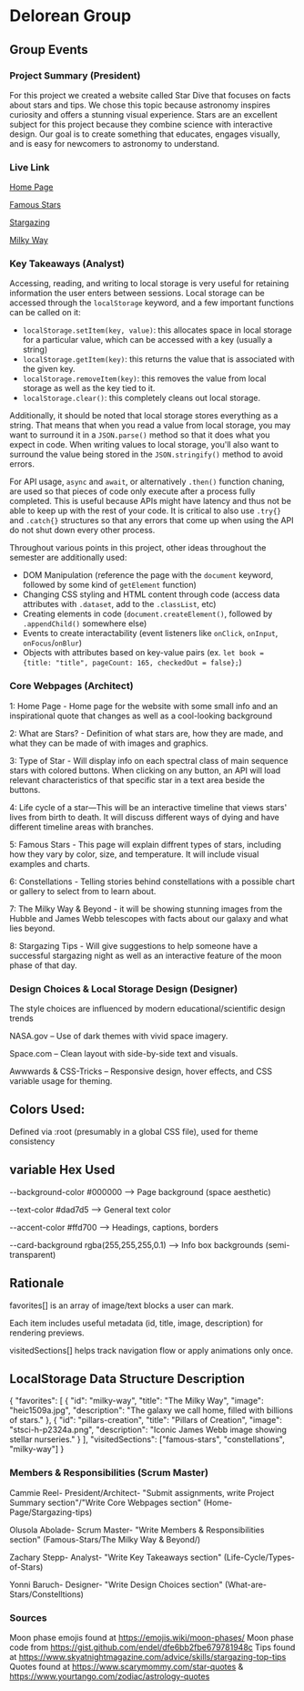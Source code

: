# Delorean Group

## Group Events

### Project Summary (President)

For this project we created a website called Star Dive that focuses on facts about stars and tips. We chose this topic because astronomy inspires curiosity and offers a stunning visual experience. Stars are an excellent subject for this project because they combine science with interactive design. Our goal is to create something that educates, engages visually, and is easy for newcomers to astronomy to understand.

### Live Link

[Home Page](https://creel90.github.io/DeLorean/Final-Documentation/home.html) 

[Famous Stars](https://creel90.github.io/DeLorean/Final-Documentation/Final-project-2/Stars.html)  

[Stargazing](https://creel90.github.io/DeLorean/Final-Documentation/stargazing.html)  

[Milky Way](https://creel90.github.io/DeLorean/Final-Documentation/Final-project-2/milkyway.html)



### Key Takeaways (Analyst)

Accessing, reading, and writing to local storage is very useful for retaining information the user enters between sessions. Local storage can be accessed through the `localStorage` keyword, and a few important functions can be called on it:
- `localStorage.setItem(key, value)`: this allocates space in local storage for a particular value, which can be accessed with a key (usually a string)
- `localStorage.getItem(key)`: this returns the value that is associated with the given key.
- `localStorage.removeItem(key)`: this removes the value from local storage as well as the key tied to it.
- `localStorage.clear()`: this completely cleans out local storage.

Additionally, it should be noted that local storage stores everything as a string. That means that when you read a value from local storage, you may want to surround it in a `JSON.parse()` method so that it does what you expect in code. When writing values to local storage, you'll also want to surround the value being stored in the `JSON.stringify()` method to avoid errors.

For API usage, `async` and `await`, or alternatively `.then()`  function chaning, are used so that pieces of code only execute after a process fully completed. This is useful because APIs might have latency and thus not be able to keep up with the rest of your code. It is critical to also use `.try{}` and `.catch{}` structures so that any errors that come up when using the API do not shut down every other process. 

Throughout various points in this project, other ideas throughout the semester are additionally used:
- DOM Manipulation (reference the page with the `document` keyword, followed by some kind of `getElement` function)
- Changing CSS styling and HTML content through code (access data attributes with `.dataset`, add to the `.classList`, etc)
- Creating elements in code (`document.createElement()`, followed by `.appendChild()` somewhere else)
- Events to create interactability (event listeners like `onClick`, `onInput`, `onFocus`/`onBlur`)
- Objects with attributes based on key-value pairs (ex. `let book = {title: "title", pageCount: 165, checkedOut = false};`)

### Core Webpages (Architect)
1: Home Page - Home page for the website with some small info and an inspirational quote that changes as well as a cool-looking background

2: What are Stars? - Definition of what stars are, how they are made, and what they can be made of with images and graphics. 

3: Type of Star - Will display info on each spectral class of main sequence stars with colored buttons. When clicking on any button, an API will load relevant characteristics of that specific star in a text area beside the buttons.

4: Life cycle of a star—This will be an interactive timeline that views stars' lives from birth to death. It will discuss different ways of dying and have different timeline areas with branches.

5: Famous Stars - This page will explain diffrent types of stars, including how they vary by color, size, and temperature. It will include visual examples and charts.

6: Constellations - Telling stories behind constellations with a possible chart or gallery to select from to learn about.

7: The Milky Way & Beyond - it will be showing stunning images from the Hubble and James Webb telescopes with facts about our galaxy and what lies beyond.

8: Stargazing Tips - Will give suggestions to help someone have a successful stargazing night as well as an interactive feature of the moon phase of that day.

### Design Choices & Local Storage Design (Designer)

The style choices are influenced by modern educational/scientific design trends

NASA.gov – Use of dark themes with vivid space imagery.

Space.com – Clean layout with side-by-side text and visuals.

Awwwards & CSS-Tricks – Responsive design, hover effects, and CSS variable usage for theming.

## Colors Used:
Defined via :root (presumably in a global CSS file), used for theme consistency

## variable Hex Used

--background-color	#000000 -->	Page background (space aesthetic)

--text-color	#dad7d5 --> General text color

--accent-color	#ffd700	--> Headings, captions, borders

--card-background	rgba(255,255,255,0.1)	--> Info box backgrounds (semi-transparent)

## Rationale

favorites[] is an array of image/text blocks a user can mark.

Each item includes useful metadata (id, title, image, description) for rendering previews.

visitedSections[] helps track navigation flow or apply animations only once.

## LocalStorage Data Structure Description

{
  "favorites": [
    {
      "id": "milky-way",
      "title": "The Milky Way",
      "image": "heic1509a.jpg",
      "description": "The galaxy we call home, filled with billions of stars."
    },
    {
      "id": "pillars-creation",
      "title": "Pillars of Creation",
      "image": "stsci-h-p2324a.png",
      "description": "Iconic James Webb image showing stellar nurseries."
    }
  ],
  "visitedSections": ["famous-stars", "constellations", "milky-way"]
}


### Members & Responsibilities (Scrum Master)

Cammie Reel- President/Architect- "Submit assignments, write Project Summary section"/"Write Core Webpages section" (Home-Page/Stargazing-tips)

Olusola Abolade- Scrum Master- "Write Members & Responsibilities section" (Famous-Stars/The Milky Way & Beyond/)

Zachary Stepp- Analyst- "Write Key Takeaways section" (Life-Cycle/Types-of-Stars)

Yonni Baruch- Designer- "Write Design Choices section"  (What-are-Stars/Constelltions)

### Sources

Moon phase emojis found at https://emojis.wiki/moon-phases/
Moon phase code from https://gist.github.com/endel/dfe6bb2fbe679781948c
Tips found at https://www.skyatnightmagazine.com/advice/skills/stargazing-top-tips
Quotes found at https://www.scarymommy.com/star-quotes & https://www.yourtango.com/zodiac/astrology-quotes
